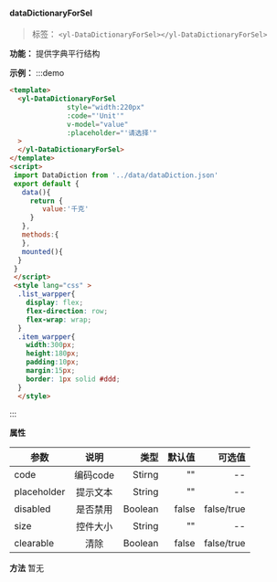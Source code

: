 #### dataDictionaryForSel

> 标签： `<yl-DataDictionaryForSel></yl-DataDictionaryForSel>`


  **功能：**  提供字典平行结构

  **示例：**
:::demo
  ```html
<template>
    <yl-DataDictionaryForSel 
                style="width:220px"
                :code="'Unit'" 
                v-model="value"  
                :placeholder="'请选择'" 
    >
    </yl-DataDictionaryForSel>
</template>
 <script>
   import DataDiction from '../data/dataDiction.json'
   export default {
     data(){
       return {
          value:'千克'
       }
     },
     methods:{
     },
     mounted(){
    }
   }
   </script>
   <style lang="css" >
    .list_warpper{
      display: flex;
      flex-direction: row;
      flex-wrap: wrap;
    }
    .item_warpper{
      width:300px;
      height:180px;
      padding:10px;
      margin:15px;
      border: 1px solid #ddd;
    }
    </style>

```
:::

  **属性**

  | 参数        | 说明           |类型   |默认值|可选值|
  | ------------- |:-------------:| -----:|---:|---:|
  | code| 编码code | Stirng|"" |--|
  | placeholder| 提示文本 | String|"" |--|
  | disabled| 是否禁用 | Boolean|false |false/true|
  | size| 控件大小 | String|"" |--|
  | clearable| 清除 | Boolean|false |false/true|
 

  **方法**
  暂无